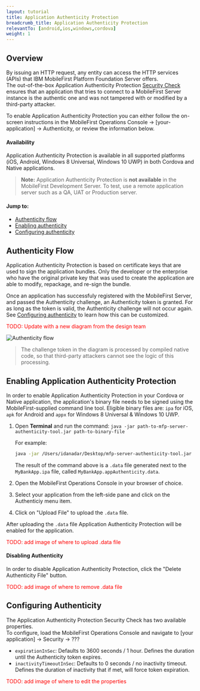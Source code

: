 ```yaml
---
layout: tutorial
title: Application Authenticity Protection
breadcrumb_title: Application Authenticity Protection
relevantTo: [android,ios,windows,cordova]
weight: 1
---
```

## Overview
By issuing an HTTP request, any entity can access the HTTP services (APIs) that IBM MobileFirst Platform Foundation Server offers.  
The out-of-the-box Application Authenticity Protection [Security Check]("../authentication-concepts/") ensures that an application that tries to connect to a MobileFirst Server instance is the authentic one and was not tampered with or modified by a third-party attacker.

To enable Application Authenticity Protection you can either follow the on-screen instructions in the MobileFirst Operations Console → [your-application] → Authenticity, or review the information below.

#### Availability
Application Authenticity Protection is available in all supported platforms (iOS, Android, Windows 8 Universal, Windows 10 UWP) in both Cordova and Native applications.

> <b>Note:</b> Application Authenticity Protection is <b>not available</b> in the MobileFirst Development Server. To test, use a remote application server such as a QA, UAT or Production server.

#### Jump to:

- [Authenticity flow](authenticity-flow)
- [Enabling authenticity](enabling-authenticity)
- [Configuring authenticity](configuring-authenticity)

## Authenticity Flow
Application Authenticity Protection is based on certificate keys that are used to sign the application bundles.
Only the developer or the enterprise who have the original private key that was used to create the application are able to modify, repackage, and re-sign the bundle.

Once an application has successfuly registered with the MobileFirst Server, and passed the Authenticity challenge, an Authenticity token is granted. For as long as the token is valid, the Authenticity challenge will not occur again. See [Configuring authenticity](configuring-authenticity) to learn how this can be customized.

<span style="color:red">TODO: Update with a new diagram from the design team</span>

![Authenticity flow](https://developer.ibm.com/mobilefirstplatform/wp-content/uploads/sites/32/2015/04/09_15_check_flow.jpg)

> The challenge token in the diagram is processed by compiled native code, so that third-party attackers cannot see the logic of this processing.

## Enabling Application Authenticity Protection
In order to enable Application Authenticity Protection in your Cordova or Native application, the application's binary file needs to be signed using the MobileFirst-supplied command line tool. Eligible binary files are: `ipa` for iOS, `apk` for Android and `appx` for Windows 8 Universal &amp; Windows 10 UWP.

1. Open **Terminal** and run the command: `java -jar path-to-mfp-server-authenticity-tool.jar path-to-binary-file`

    For example:

    ```bash
    java -jar /Users/idanadar/Desktop/mfp-server-authenticity-tool.jar /Users/idanadar/Desktop/MyBankApp.ipa
    ```

    The result of the command above is a `.data` file generated next to the `MyBankApp.ipa` file, called `MyBankApp.appAuthenticity.data`.
 
2. Open the MobileFirst Operations Console in your browser of choice.
3. Select your application from the left-side pane and click on the Authenticiy menu item.
3. Click on "Upload File" to upload the `.data` file.

After uploading the `.data` file Application Authenticity Protection will be enabled for the application.

<span style="color:red">TODO: add image of where to upload .data file</span>

#### Disabling Authenticity
In order to disable Application Authenticity Protection, click the "Delete Authenticity File" button.

<span style="color:red">TODO: add image of where to remove .data file</span>

## Configuring Authenticity
The Application Authenticity Protection Security Check has two available properties.  
To configure, load the MobileFirst Operations Console and navigate to [your application] → Security → ???

- `expirationInSec`: Defaults to 3600 seconds / 1 hour. Defines the duration until the Authenticity token expires.
- `inactivityTimeoutInSec`: Defaults to 0 seconds / no inactivity timeout. Defines the duration of inactivity that if met, will force token expiration.

<span style="color:red">TODO: add image of where to edit the properties</span>
